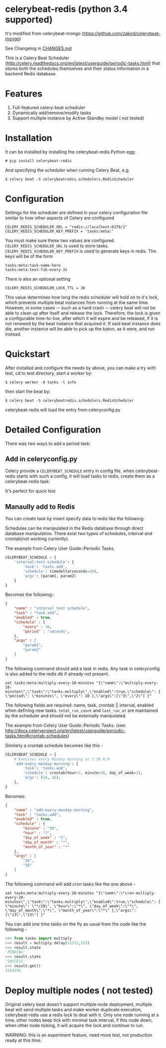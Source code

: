 
# celerybeat-redis (python 3.4 supported)

It's modified from celerybeat-mongo (https://github.com/zakird/celerybeat-mongo)

See Changelog in [CHANGES.md](./CHANGES.md)

This is a Celery Beat Scheduler (http://celery.readthedocs.org/en/latest/userguide/periodic-tasks.html)
that stores both the schedules themselves and their status
information in a backend Redis database.

# Features

1. Full-featured celery-beat scheduler
2. Dynamically add/remove/modify tasks
3. Support multiple instance by Active-Standby model ( not tested)

# Installation

It can be installed by
installing the celerybeat-redis Python egg:

    # pip install celerybeat-redis

And specifying the scheduler when running Celery Beat, e.g.

    $ celery beat -S celerybeatredis.schedulers.RedisScheduler

# Configuration

Settings for the scheduler are defined in your celery configuration file
similar to how other aspects of Celery are configured

    CELERY_REDIS_SCHEDULER_URL = "redis://localhost:6379/1"
    CELERY_REDIS_SCHEDULER_KEY_PREFIX = 'tasks:meta:'

You must make sure these two values are configured. `CELERY_REDIS_SCHEDULER_URL`
is used to store tasks. `CELERY_REDIS_SCHEDULER_KEY_PREFIX` is used to generate
keys in redis. The keys will be of the form

    tasks:meta:task-name-here
    tasks:meta:test-fib-every-3s

There is also an optional setting 

    CELERY_REDIS_SCHEDULER_LOCK_TTL = 30

This value determines how long the redis scheduler will hold on to it's lock,
which prevents multiple beat instances from running at the same time. However,
in some cases -- such as a hard crash -- celery beat will not be able to clean
up after itself and release the lock. Therefore, the lock is given a
configurable time-to-live, after which it will expire and be released, if it is
not renewed by the beat instance that acquired it. If said beat instance does
die, another instance will be able to pick up the baton, as it were, and run
instead.

# Quickstart

After installed and configure the needs by above, you can make a try with test, cd to test directory, start a worker by:

    $ celery worker -A tasks -l info

then start the beat by:

    $ celery beat -S celerybeatredis.schedulers.RedisScheduler

celerybeat-redis will load the entry from celeryconfig.py

# Detailed Configuration

There was two ways to add a period task:

## Add in celeryconfig.py

Celery provide a `CELERYBEAT_SCHEDULE` entry in config file, when
celerybeat-redis starts with such a config, it will load tasks to redis, create
them as a celerybeat-redis task.

It's perfect for quick test

## Manaully add to Redis

You can create task by insert specify data to redis like the following:



Schedules can be manipulated in the Redis database through
direct database manipulation. There exist two types of schedules,
interval and crontab(not working currently).

The example from Celery User Guide::Periodic Tasks.
```python
CELERYBEAT_SCHEDULE = {
    'interval-test-schedule': {
        'task': 'tasks.add',
        'schedule': timedelta(seconds=30),
        'args': (param1, param2)
    }
}
```

Becomes the following::
```json
{
    "name" : "interval test schedule",
    "task" : "task.add",
    "enabled" : true,
    "schedule" : {
        "every" : 30,
        "period" : "seconds",
    },
    "args" : [
        "param1",
        "param2"
    ]
}
```
The following command should add a task in redis. Any task in celeryconfig is also added to the redis db if already not present.

```
set tasks:meta:multiply-every-10-minutes "{\"name\":\"multiply-every-10-minutes\",\"task\":\"tasks.multiply\",\"enabled\":true,\"schedule\": { \"period\": \"minutes\", \"every\": 10 },\"args\":[\"3\",\"2\"] }"
```

The following fields are required: name, task, crontab || interval,
enabled when defining new tasks.
`total_run_count` and `last_run_at` are maintained by the
scheduler and should not be externally manipulated.

The example from Celery User Guide::Periodic Tasks.
(see: http://docs.celeryproject.org/en/latest/userguide/periodic-tasks.html#crontab-schedules)

Similarly a crontab schedule becomes like this  - 

```python
CELERYBEAT_SCHEDULE = {
    # Executes every Monday morning at 7:30 A.M
    'add-every-monday-morning': {
        'task': 'tasks.add',
        'schedule': crontab(hour=7, minute=30, day_of_week=1),
        'args': (16, 16),
    },
}
```

Becomes:

```json
{
    "name" : "add-every-monday-morning",
    "task" : "tasks.add",
    "enabled" : true,
    "schedule" : {
        "minute" : "30",
        "hour" : "7",
        "day_of_week" : "1",
        "day_of_month" : "*",
        "month_of_year" : "*"
    },
    "args" : [
        "16",
        "16"
    ]
}
```

The following command will add cron tasks like the one above - 

```
set tasks:meta:multiply-every-20-minutes "{\"name\":\"cron-multiply-every-20-minutes\",\"task\":\"tasks.multiply\",\"enabled\":true,\"schedule\": { \"minute\": \"*/20\", \"hour\":\"*\", \"day_of_week\":\"*\", \"day_of_month\":\"*\", \"month_of_year\":\"*\" },\"args\":[\"13\",\"13\"] }"
```

You can add one time tasks on the fly as usual from the code like the following - 
```python
>>> from tasks import multiply
>>> result = multiply.delay(12312,123)
>>> result.state
'PENDING'
>>> result.state
'SUCCESS'
>>> result.get()
1514376
```

# Deploy multiple nodes ( not tested)

Original celery beat doesn't support multiple node deployment, multiple beat
will send multiple tasks and make worker duplicate execution, celerybeat-redis
use a redis lock to deal with it. Only one node running at a time, other nodes
keep tick with minimal task interval, if this node down, when other node
ticking, it will acquire the lock and continue to run.

WARNING: this is an experiment feature, need more test, not production ready at
this time.

